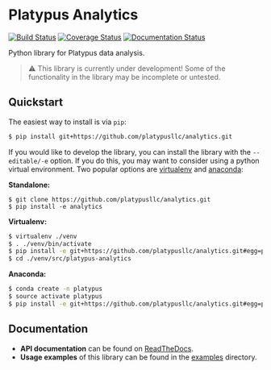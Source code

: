 # Platypus Analytics #

[![Build Status](https://travis-ci.org/platypusllc/analytics.svg)](https://travis-ci.org/platypusllc/analytics)
[![Coverage Status](https://coveralls.io/repos/github/platypusllc/analytics/badge.svg?branch=master)](https://coveralls.io/github/platypusllc/analytics?branch=master)
[![Documentation Status](https://readthedocs.org/projects/platypus-analytics/badge/?version=latest)](http://platypus-analytics.readthedocs.org/en/latest/?badge=latest)

Python library for Platypus data analysis.

 >:warning: This library is currently under development!  Some of the functionality in the library may be incomplete or untested.

## Quickstart ##

The easiest way to install is via `pip`:
```bash
$ pip install git+https://github.com/platypusllc/analytics.git
```

If you would like to develop the library, you can install the library with the `--editable/-e` option.  If you do this, you may want to consider using a python virtual environment.  Two popular options are [virtualenv][1] and [anaconda][2]:

**Standalone:**
```
$ git clone https://github.com/platypusllc/analytics.git
$ pip install -e analytics
```

**Virtualenv:**
```bash
$ virtualenv ./venv
$ . ./venv/bin/activate
$ pip install -e git+https://github.com/platypusllc/analytics.git#egg=platypus-analytics
$ cd ./venv/src/platypus-analytics
```

**Anaconda:**
```bash
$ conda create -n platypus
$ source activate platypus
$ pip install -e git+https://github.com/platypusllc/analytics.git#egg=platypus-analytics
```

## Documentation ##

* **API documentation** can be found on [ReadTheDocs](http://platypus-analytics.readthedocs.org/en/latest/).
* **Usage examples** of this library can be found in the [examples](examples) directory.

[1]: http://docs.python-guide.org/en/latest/dev/virtualenvs/
[2]: https://www.continuum.io/documentation
